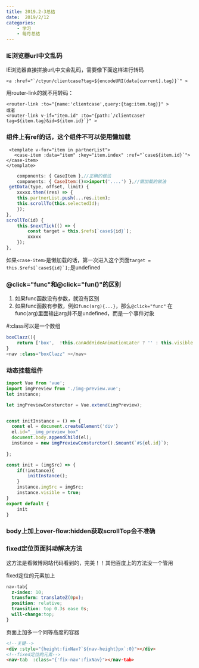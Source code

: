 ```yaml
---
title: 2019.2-3总结  
date:  2019/2/12
categories: 
    - 学习
    - 每月总结 
---
```

### IE浏览器url中文乱码
IE浏览器直接拼接url,中文会乱码，需要像下面这样进行转码
 ```
 <a :href="`/ctyun/clientcase?tag=${encodeURI(data[current].tag)}`" >
 ```
 用router-link的就不用转码：
 ```
 <router-link :to="{name:'clientcase',query:{tag:item.tag}}" >
 或者
<router-link v-if="item.id" :to="{path:`/clientcase?tag=${item.tag}&id=${item.id}`}" >
 ```

 ### 组件上有ref的话，这个组件不可以使用懒加载
 ```
  <template v-for="item in partnerList">
    <case-item :data="item" :key="item.index" :ref="`case${item.id}`"></case-item>
</template>
```
```js
    components: { CaseItem },//正确的做法
    components: { CaseItem:()=>import('....') },//懒加载的做法  
 getData(type, offset, limit) {
    xxxxx.then((res) => {
    this.partnerList.push(...res.item);
    this.scrollTo(this.selectedId);
    });
},
scrollTo(id) {
    this.$nextTick(() => {
        const target = this.$refs[`case${id}`];
        xxxxx
    });
},
```
如果``<case-item>``是懒加载的话，第一次进入这个页面``target = this.$refs[`case${id}`];``是undefined

### @click="func"和@click="fun()"的区别
1. 如果func函数没有参数，就没有区别
2. 如果func函数有参数，例如``func(arg){...}``，那么``@click="func"`` 在func(arg)里面输出arg并不是undefined，而是一个事件对象

#:class可以是一个数组
```js
boxClazz(){
    return ['box',  !this.canAddHideAnimationLater ? '' : this.visible ? 'show': 'hide']
}
<nav :class="boxClazz" ></nav>
```
### 动态挂载组件
```js
import Vue from 'vue';
import imgPreview from './img-preview.vue';
let instance;

let imgPreviewConsturctor = Vue.extend(imgPreview);


const initInstance = () => {
  const el = document.createElement('div')
  el.id="__img_preview_box"
  document.body.appendChild(el);
  instance = new imgPreviewConsturctor().$mount(`#${el.id}`);
  
};

const init = (imgSrc) => {
	if(!instance){
		initInstance();
	}
	instance.imgSrc = imgSrc;
	instance.visible = true;
}
export default {
	init
}
```

### body上加上over-flow:hidden获取scrollTop会不准确

### fixed定位页面抖动解决方法
这方法是看微博网站代码看到的，完美！！其他百度上的方法没一个管用

fixed定位的元素加上
```css
nav-tab{
  z-index: 10;
  transform: translateZ(0px);
  position: relative;
  transition: top 0.3s ease 0s;
  will-change:top;
}  
```
页面上加多一个同等高度的容器
```html
<!--关键-->
<div :style="{height:fixNav?`${nav-height}px`:0}"></div>
<!--fixed定位的元素-->
<nav-tab  :class="{'fix-nav':fixNav}"></nav-tab>
```